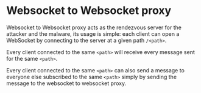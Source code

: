 # Websocket to Websocket proxy

Websocket to Websocket proxy acts as the rendezvous server for the attacker and the malware, its usage is simple: each client can open a WebSocket by connecting to the server at a given path `/<path>`.

Every client connected to the same `<path>` will receive every message sent for the same `<path>`.

Every client connected to the same `<path>` can also send a message to everyone else subscribed to the same `<path>` simply by sending the message to the websocket to websocket proxy.
